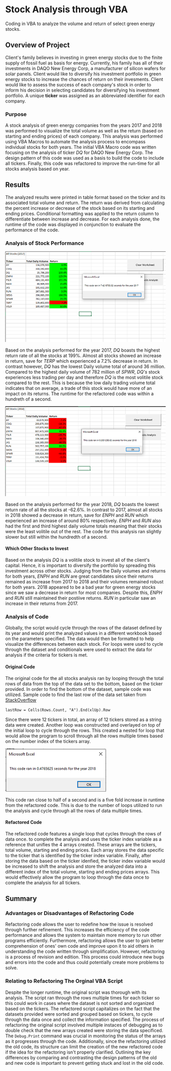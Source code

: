 # Stock Analysis through VBA

Coding in VBA to analyze the volume and return of select green energy stocks. 

## Overview of Project

Client's family believes in investing in green energy stocks due to the finite supply of fossil fuel as basis for energy. Currently, his family has all of their investments in DAQO New Energy Corp, a manufacturer of silicon wafers for solar panels. Client would like to diversify his investment portfolio in green energy stocks to increase the chances of return on their invesments. Client would like to assess the success of each company's stock in order to inform his decision in selecting candidates for diversifying his investment portfolio. A unique **ticker** was assigned as an abbreviated identifier for each company. 

### Purpose

A stock analysis of green energy companies from the years 2017 and 2018 was performed to visualize the total volume as well as the return (based on starting and ending prices) of each company. This analysis was performed using VBA Macros to automate the analysis process to encompass individual stocks for both years. The initial VBA Macro code was written focusing on the analysis of ticker *DQ* for DAQO New Energy Corp. The design pattern of this code was used as a basis to build the code to include all tickers. Finally, this code was refactored to improve the run-time for all stocks analysis based on year.

## Results

The analyzed results were printed in table format based on the ticker and its associated total volume and return. The return was derived from calculating the percent increase or decrease of the stock based on its starting and ending prices. Conditional formatting was applied to the return column to differentiate between increase and decrease. For each analysis done, the runtime of the code was displayed in conjunction to evaluate the performance of the code. 

### Analysis of Stock Performance 

![Stock Analysis for Year 2017 And Runtime for Refactored AllStocksAnalysis Code](https://github.com/Fabalin/stock_analysis/blob/main/Resources/VBA_Challenge_2017.PNG)

Based on the analysis performed for the year 2017, *DQ* boasts the highest return rate of all the stocks at 199%. Almost all stocks showed an increase in return, save for *TERP* which experienced a 7.2% decrease in return. In contrast however, *DQ* has the lowest Daily volume total of around 36 million. Compared to the highest daily volume of 782 million of *SPWR*, *DQ's* stock experiences less trading per day and therefore *DQ* is the most volitile stock compared to the rest. This is because the low daily trading volume total indicates that on average, a trade of this stock would have more of an impact on its returns. The runtime for the refactored code was within a hundreth of a second.  

![Stock Analysis for Year 2018 And Runtime for Refactored AllStocksAnalysis Code](https://github.com/Fabalin/stock_analysis/blob/main/Resources/VBA_Challenge_2018.PNG)

Based on the analysis performed for the year 2018, *DQ* boasts the lowest return rate of all the stocks at -62.6%. In contrast to 2017, almost all stocks in 2018 showed a decrease in return, save for *ENPH* and *RUN* which experienced an increase of around 80% respectively. *ENPH* and *RUN* also had the first and third highest daily volume totals meaning that their stocks were the least volitile out of the rest. The code for this analysis ran slightly slower but still within the hundredth of a second.

#### Which Other Stocks to Invest

Based on the analysis *DQ* is a volitile stock to invest all of the client's capital. Hence, it is important to diversify the portfolio by spreading this investment across other stocks. Judging from the Daily volumes and returns for both years, *ENPH* and *RUN* are great candidates since their returns remained as increase from 2017 to 2018 and their volumes remained robust for both years. 2018 appeared to be a bad year for green energy stocks since we saw a decrease in return for most companies. Despite this, *ENPH* and *RUN* still maintained their postiive returns. *RUN* in particular saw an increase in their returns from 2017. 

### Analysis of Code 

Globally, the script would cycle through the rows of the dataset defined by its year and would print the analyzed values in a different workbook based on the parameters specified. The data would then be formatted to help visualize the differences between each stock. For loops were used to cycle through the dataset and conditionals were used to extract the data for analysis if the criteria for tickers is met. 

#### Original Code

The original code for the all stocks analysis ran by looping through the total rows of data from the top of the data set to the bottom, based on the ticker provided. In order to find the bottom of the dataset, sample code was utilized. Sample code to find the last row of the data set taken from [StackOverflow](https://stackoverflow.com/questions/27784658/use-the-last-row-count-in-a-formula)
```
lastRow = Cells(Rows.Count, "A").End(xlUp).Row
```
Since there were 12 tickers in total, an array of 12 tickers stored as a string data were created. Another loop was constructed and overlayed on top of the initial loop to cycle through the rows. This created a nested for loop that would allow the program to scroll through all the rows multiple times based on the number index of the tickers array.  

![Runtime of Original AllStocksAnalysis Code](https://github.com/Fabalin/stock_analysis/blob/main/Resources/GreenstocksOGTime.PNG)

This code ran close to half of a second and is a five fold increase in runtime from the refactored code. This is due to the number of loops utilized to run the analysis and cycle through all the rows of data multiple times. 

#### Refactored Code

The refactored code features a single loop that cycles through the rows of data once. to complete the analysis and uses the ticker index variable as a reference that unifies the 4 arrays created. These arrays are the tickers, total volume, starting and ending prices. Each array stores the data specific to the ticker that is identified by the ticker index variable. Finally, after storing the data based on the ticker idenfied, the ticker index variable would be increased to shift the analysis and store the analyzed data into a different index of the total volume, starting and ending prices arrays. This would effectively allow the program to loop through the data once to complete the analysis for all tickers. 

## Summary

### Advantages or Disadvantages of Refactoring Code

Refactoring code allows the user to redefine how the issue is resolved through further refinement. This increases the efficiency of the code performance and allows the system to maintain more memory to run other programs efficiently. Furthermore, refactoring allows the user to gain better comprehension of ones' own code and improve upon it to aid others in understanding the code written through simplification. However, refactoring is a process of revision and edition. This process could introduce new bugs and errors into the code and thus could potentially create more problems to solve. 

### Relating to Refactoring The Orginal VBA Script

Despite the longer runtime, the original script was thorough with its analysis. The script ran through the rows multiple times for each ticker so this could work in cases where the dataset is not sorted and organized based on the tickers. The refactored script capitalizes on the fact that the datasets provided were sorted and grouped based on tickers, to cycle through the data once and collect the information specified. The process of refactoring the original script involved multiple instaces of debugging as to double check that the new arrays created were storing the data specificed. The ```Debug.Print``` command was crucial in monitoring the status of the arrays as it progresses through the code. Additionally, since the refactoring utilized the old code, its structure can limit the creation of the new refactored code if the idea for the refactoring isn't properly clarified. Outlining the key differences by comparing and contrasting the design patterns of the old and new code is important to prevent getting stuck and lost in the old code. 


